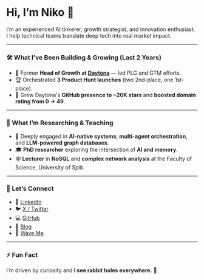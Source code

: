 # Hi, I’m Niko 👋

<!--
**nibzard/nibzard** is a ✨ _special_ ✨ repository because its `README.md` (this file) appears on your GitHub profile.
-->

I’m an experienced AI tinkerer, growth strategist, and innovation enthusiast. I help technical teams translate deep tech into real market impact.

---

### 🛠️ What I’ve Been Building & Growing (Last 2 Years)

* 🚀 Former **Head of Growth at [Daytona](https://www.daytona.io/)** — led PLG and GTM efforts.
* 🏆 Orchestrated **3 Product Hunt launches** (two 2nd-place, one 1st-place).
* 🌟 Grew Daytona's **GitHub presence to \~20K stars** and **boosted domain rating from 0 → 49**.

---

### 🧠 What I’m Researching & Teaching

* 🤖 Deeply engaged in **AI-native systems**, **multi-agent orchestration**, and **LLM-powered graph databases**.
* 🎓 **PhD researcher** exploring the intersection of **AI and memory**.
* 🕸️ **Lecturer** in **NoSQL** and **complex network analysis** at the Faculty of Science, University of Split.

---

### 💬 Let’s Connect

* 💼 [LinkedIn](https://www.linkedin.com/in/nikolabalic)
* 🐦 [X / Twitter](https://www.x.com/nibzard)
* 💻 [GitHub](https://github.com/nibzard)
* 📝 [Blog](https://nibzard.com/)
* 📧 [Wave Me](wave@nibzard.com)
---

### ⚡ Fun Fact

I’m driven by curiosity and **I see rabbit holes everywhere.** 🐇
